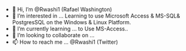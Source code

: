 - 👋 Hi, I’m @Rwashi1 (Rafael Washington)
- 👀 I’m interested in ... Learning to use Microsoft Access & MS-SQL& PostgresSQL on the Windows & Linux Platform.
- 🌱 I’m currently learning ... to Use MS-Access.. 
- 💞️ I’m looking to collaborate on ...
- 📫 How to reach me ... @Rwashi1 (Twitter)

<!---
Rwashi1/Rwashi1 is a ✨ special ✨ repository because its `README.md` (this file) appears on your GitHub profile.
You can click the Preview link to take a look at your changes.
--->
